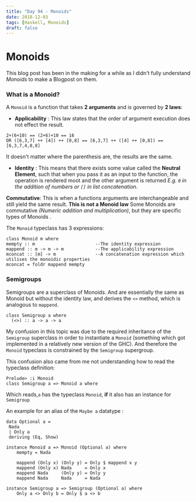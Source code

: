 ```yaml
---
title: "Day 94 - Monoids"
date: 2018-12-03
tags: [Haskell, Monoids]
draft: false
---
```

# Monoids

This blog post has been in the making for a while as I didn't fully understand *Monoids* to make a Blogpost on them.

### What is a Monoid?

A `Monoid` is a function that takes **2 arguments** and is governed by **2 laws**:

- **Applicability** : This law states that the order of argument execution does not effect the result.

```
2+(6+10) == (2+6)+10 == 16
OR ([6,3,7] ++ [4]) ++ [0,8] == [6,3,7] ++ ([4] ++ [0,8]) == [6,3,7,4,0,8]
```
It doesn't matter where the parenthesis are, the results are the same.

- **Identity** : This means that there exists some value called the **Neutral Element**, such that when you pass it as an input to the function, the operation is rendered moot and the other argument is returned *E.g. `0` in the addition of numbers or `[]` in list concatenation*.

**Commutative**: This is when a functions arguments are interchangeable and still yield the same result. **This is not a Monoid law**
Some Monoids are commutative *(Numeric addition and multiplication)*, but they are specific types of Monoids .

The `Monoid` typeclass has 3 expressions:
 ```
class Monoid m where
mempty :: m                       --The identity expression
mappend :: m -> m -> m            --The applicability expression
mconcat :: [m] -> m               --A concatenation expression which utilises the monoidic properties
mconcat = foldr mappend mempty
```

### Semigroups

Semigroups are a superclass of Monoids. And are essentially the same as Monoid but without the identity law, and derives the `<>` method, which is analogous to `mappend`.

```
class Semigroup a where
  (<>) :: a -> a -> a
```

My confusion in this topic was due to the required inheritance of the `Semigroup` superclass in order to instantiate a `Monoid` (something which got implemented in a relatively new version of the GHC). And therefore the `Monoid` typeclass is constrained by the `Semigroup` supergroup.

This confusion also came from me not understanding how to read the typeclass definition:

```
Prelude> :i Monoid
class Semigroup a => Monoid a where
```

Which reads,`a` has the typeclass `Monoid`, **if** it also has an instance for `Semigroup`

An example for an alias of the `Maybe a` datatype :

```
data Optional a =
 Nada
 | Only a
 deriving (Eq, Show)

instance Monoid a => Monoid (Optional a) where
    mempty = Nada

    mappend (Only x) (Only y) = Only $ mappend x y
    mappend (Only x) Nada     = Only x
    mappend Nada     (Only y) = Only y
    mappend Nada     Nada     = Nada

instance Semigroup a => Semigroup (Optional a) where
    Only a <> Only b = Only $ a <> b
```

